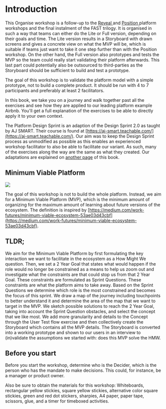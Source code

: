 # Introduction

This Organise workshop is a follow-up to the [Reveal ](https://reveal.futuring-architectures.com/)and [Position ](https://position.futuring-architectures.com/)platform workshops and the final instalment of the FAST trilogy. It is organised in such a way that teams can either do the Lite or Full version, depending on their goals and time. The Lite version results in a Storyboard with drawn screens and gives a concrete view on what the MVP will be, which is suitable if teams just want to take it one step further than with the Position workshop. On the other hand, the Full version also prototypes and tests the MVP so the team could really start validating their platform afterwards. This last part could potentially also be outsourced to third-parties as the Storyboard should be sufficient to build and test a prototype. 

The goal of this workshop is to validate the platform model with a simple prototype, not to build a complete product. It should be run with 4 to 7 participants and preferably at least 2 facilitators.

In this book, we take you on a journey and walk together past all the exercises and see how they are applied to our leading platform example Airbnb. You'll get a full explanation of the exercises to be able to directly apply it to your own context.

The Platform Design Sprint is an adaption of the Design Sprint 2.0 as taught by AJ SMART. Their course is found at [https://aj-smart.teachable.com/](https://aj-smart.teachable.com/). Our aim was to keep the Design Sprint process as unmodified as possible as this enables an experienced workshop facilitator to also be able to facilitate our variant. As such, many of the exercises along the way are the same as what they created. Our adaptations are explained on [another page](link-with-design-sprint-2.0.md) of this book.

## Minimum Viable Platform

![](../.gitbook/assets/image%20%2841%29.png)

The goal of this workshop is not to build the whole platform. Instead, we aim for a Minimum Viable Platform \(MVP\), which is the minimum amount of organizing for the maximum amount of learning about future versions of the ecosystem. The definition is inspired by [https://medium.com/work-futures/minimum-viable-ecosystem-53ae03d43cbf](https://medium.com/work-futures/minimum-viable-ecosystem-53ae03d43cbf).

## TLDR;

We aim for the Minimum Viable Platform by first formulating the key interaction we want to facilitate in the ecosystem as a How Might We question. Then, we set a 2 Year Goal that states what would happen if the role would no longer be constrained as a means to help us zoom out and investigate what the constraints are that could stop us from that 2 Year Goal. These constraints are formulated as Sprint Questions. These constraints are what the platform aims to take away. Based on the Sprint Questions we determine which role is the most constrained and becomes the focus of this sprint. We draw a map of the journey including touchpoints to better understand it and determine the area of the map that we want to target in the MVP. We sketch possible solutions to reach the 2 Year Goal, taking into account the Sprint Question obstacles, and select the concept that we like most. We add more granularity and details to the Concept through the User Test flow exercise and then collectively create the Storyboard which contains all the MVP details. The Storyboard is converted into a working prototype and shown to our users in an interview to \(in\)validate the assumptions we started with: does this MVP solve the HMW.

## Before you start

Before you start the workshop, determine who is the Decider, which is the person who has the mandate to make decisions. This could, for instance, be a manager or product owner. 

Also be sure to obtain the materials for this workshop: Whiteboards, rectangular yellow stickies, square yellow stickies, alternative color square stickies, green and red dot stickers, sharpies, A4 paper, paper tape, scissors, glue, and a timer for timeboxed activities.

## 

